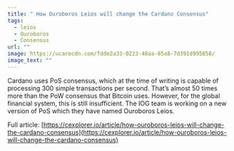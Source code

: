 ```yaml
---
title: " How Ouroboros Leios will change the Cardano Consensus"
tags:
  - leios
  - Ouroboros
  - Consensus
url: ""
image: https://ucarecdn.com/fdde2a33-0223-48aa-85a8-7d391d995858/
image_text: ""
---
```


Cardano uses PoS consensus, which at the time of writing is capable of processing 300 simple transactions per second. That’s almost 50 times more than the PoW consensus that Bitcoin uses. However, for the global financial system, this is still insufficient. The IOG team is working on a new version of PoS which they have named Ouroboros Leios.

Full article: [https://cexplorer.io/article/how-ouroboros-leios-will-change-the-cardano-consensus](https://cexplorer.io/article/how-ouroboros-leios-will-change-the-cardano-consensus)
